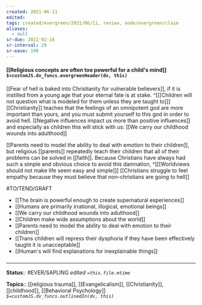 ```yaml
---
created: 2021-06-11
edited: 
tags: created/evergreen/2021/06/11, review, node/evergreen/claim
aliases:
  - null
sr-due: 2022-02-16
sr-interval: 29
sr-ease: 190
---
```


#### [[Religious concepts are often too powerful for a child's mind]] `$=customJS.dv_funcs.evergreenHeader(dv, this)`

[[Fear of hell is baked into Christianity for vulnerable believers]], if it is instilled from a young age that your eternal fate is at stake.
^[[[Children will not question what is modeled for them unless they are taught to]]]
[[Christianity]] teaches that the feelings of an omnipotent god are more important than yours,
and you must submit yourself to this god in order to avoid hell.
[[Negative influences impact us more than positive influences]] and especially as children this will stick with us:
[[We carry our childhood wounds into adulthood]]

[[Parents need to model the ability to deal with emotion to their children]],
but religious [[parents]] repeatedly teach their children that all of their problems can be solved in [[faith]].
Because Christians have always had such a simple and obvious choice to avoid this damnation, 
^[[[Worldviews should not make life seem easy and simple]]]
[[Christians struggle to feel empathy because they must believe that non-christians are going to hell]]

#TO/TEND/GRAFT 
- [[The brain is powerful enough to create supernatural experiences]]
- [[Humans are primarily irrational, illogical, emotional beings]]
- [[We carry our childhood wounds into adulthood]]
- [[Children make wide assumptions about the world]]
- [[Parents need to model the ability to deal with emotion to their children]]
- [[Trans children will repress their dysphoria if they have been effectively taught it is unacceptable]]
- [[Human's will find explanations for inexplainable things]]

### <hr class="footnote"/>

**Status**:: #EVER/SAPLING 
*edited `=this.file.mtime`*

**Topics**:: [[religious trauma]], [[Evangelicalism]], [[Christianity]], [[childhood]], [[Behavioral Psychology]]
*`$=customJS.dv_funcs.outlinedIn(dv, this)`*
